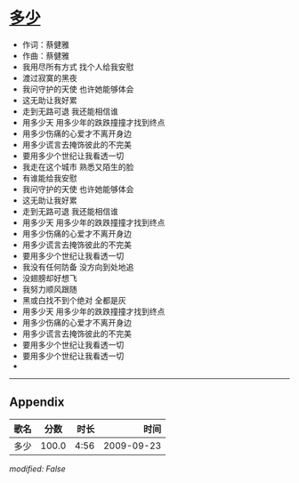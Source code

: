 # [多少](https://music.163.com/song?id=64677)

* 作词：蔡健雅
* 作曲：蔡健雅
* 我用尽所有方式 找个人给我安慰
* 渡过寂寞的黑夜
* 我问守护的天使 也许她能够体会
* 这无助让我好累
* 走到无路可退 我还能相信谁
* 用多少天 用多少年的跌跌撞撞才找到终点
* 用多少伤痛的心爱才不离开身边
* 用多少谎言去掩饰彼此的不完美
* 要用多少个世纪让我看透一切
* 我走在这个城市 熟悉又陌生的脸
* 有谁能给我安慰
* 我问守护的天使 也许她能够体会
* 这无助让我好累
* 走到无路可退 我还能相信谁
* 用多少天 用多少年的跌跌撞撞才找到终点
* 用多少伤痛的心爱才不离开身边
* 用多少谎言去掩饰彼此的不完美
* 要用多少个世纪让我看透一切
* 我没有任何防备 没方向到处地追
* 没翅膀却好想飞
* 我努力顺风跟随
* 黑或白找不到个绝对 全都是灰
* 用多少天 用多少年的跌跌撞撞才找到终点
* 用多少伤痛的心爱才不离开身边
* 用多少谎言去掩饰彼此的不完美
* 要用多少个世纪让我看透一切
* 要用多少个世纪让我看透一切
* 


---

## Appendix

|歌名|分数|时长|时间|
|:---|:---:|---:|---:|
|多少|100.0|4:56|2009-09-23

*modified: False*